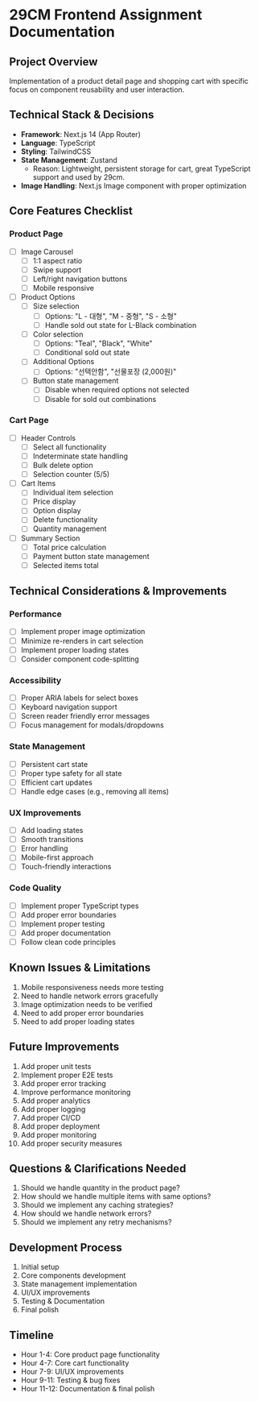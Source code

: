 # 29CM Frontend Assignment Documentation

## Project Overview
Implementation of a product detail page and shopping cart with specific focus on component reusability and user interaction.

## Technical Stack & Decisions
- **Framework**: Next.js 14 (App Router)
- **Language**: TypeScript
- **Styling**: TailwindCSS
- **State Management**: Zustand
  - Reason: Lightweight, persistent storage for cart, great TypeScript support and used by 29cm.
- **Image Handling**: Next.js Image component with proper optimization

## Core Features Checklist

### Product Page
- [ ] Image Carousel
  - [ ] 1:1 aspect ratio
  - [ ] Swipe support
  - [ ] Left/right navigation buttons
  - [ ] Mobile responsive

- [ ] Product Options
  - [ ] Size selection
    - [ ] Options: "L - 대형", "M - 중형", "S - 소형"
    - [ ] Handle sold out state for L-Black combination
  - [ ] Color selection
    - [ ] Options: "Teal", "Black", "White"
    - [ ] Conditional sold out state
  - [ ] Additional Options
    - [ ] Options: "선택안함", "선물포장 (2,000원)"
  - [ ] Button state management
    - [ ] Disable when required options not selected
    - [ ] Disable for sold out combinations

### Cart Page
- [ ] Header Controls
  - [ ] Select all functionality
  - [ ] Indeterminate state handling
  - [ ] Bulk delete option
  - [ ] Selection counter (5/5)

- [ ] Cart Items
  - [ ] Individual item selection
  - [ ] Price display
  - [ ] Option display
  - [ ] Delete functionality
  - [ ] Quantity management

- [ ] Summary Section
  - [ ] Total price calculation
  - [ ] Payment button state management
  - [ ] Selected items total

## Technical Considerations & Improvements

### Performance
- [ ] Implement proper image optimization
- [ ] Minimize re-renders in cart selection
- [ ] Implement proper loading states
- [ ] Consider component code-splitting

### Accessibility
- [ ] Proper ARIA labels for select boxes
- [ ] Keyboard navigation support
- [ ] Screen reader friendly error messages
- [ ] Focus management for modals/dropdowns

### State Management
- [ ] Persistent cart state
- [ ] Proper type safety for all state
- [ ] Efficient cart updates
- [ ] Handle edge cases (e.g., removing all items)

### UX Improvements
- [ ] Add loading states
- [ ] Smooth transitions
- [ ] Error handling
- [ ] Mobile-first approach
- [ ] Touch-friendly interactions

### Code Quality
- [ ] Implement proper TypeScript types
- [ ] Add proper error boundaries
- [ ] Implement proper testing
- [ ] Add proper documentation
- [ ] Follow clean code principles

## Known Issues & Limitations
1. Mobile responsiveness needs more testing
2. Need to handle network errors gracefully
3. Image optimization needs to be verified
4. Need to add proper error boundaries
5. Need to add proper loading states

## Future Improvements
1. Add proper unit tests
2. Implement proper E2E tests
3. Add proper error tracking
4. Improve performance monitoring
5. Add proper analytics
6. Add proper logging
7. Add proper CI/CD
8. Add proper deployment
9. Add proper monitoring
10. Add proper security measures

## Questions & Clarifications Needed
1. Should we handle quantity in the product page?
2. How should we handle multiple items with same options?
3. Should we implement any caching strategies?
4. How should we handle network errors?
5. Should we implement any retry mechanisms?

## Development Process
1. Initial setup
2. Core components development
3. State management implementation
4. UI/UX improvements
5. Testing & Documentation
6. Final polish

## Timeline
- Hour 1-4: Core product page functionality
- Hour 4-7: Core cart functionality
- Hour 7-9: UI/UX improvements
- Hour 9-11: Testing & bug fixes
- Hour 11-12: Documentation & final polish